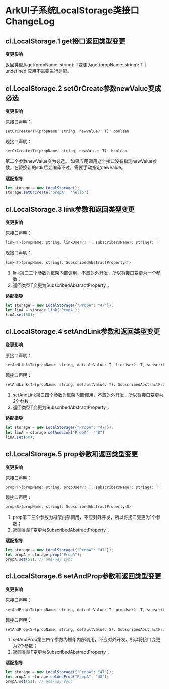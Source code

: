 # ArkUI子系统LocalStorage类接口ChangeLog

## cl.LocalStorage.1 get接口返回类型变更

**变更影响**

返回类型从get<T>(propName: string): T变更为get<T>(propName: string): T | undefined
应用不需要进行适配。 

## cl.LocalStorage.2 setOrCreate参数newValue变成必选
**变更影响**

原接口声明：
```js
setOrCreate<T>(propName: string, newValue?: T): boolean
```
现接口声明：
```js
setOrCreate<T>(propName: string, newValue: T): boolean
```
第二个参数newValue变为必选。
如果应用调用这个接口没有指定newValue参数，在替换新的sdk后会编译不过，需要手动指定newValue。

**适配指导**

```js
let storage = new LocalStorage();
storage.setOrCreate('propA', 'hello');
```
## cl.LocalStorage.3 link参数和返回类型变更
**变更影响**

原接口声明：
```js
link<T>(propName: string, linkUser?: T, subscribersName?: string): T
```
现接口声明：
```js
link<T>(propName: string): SubscribedAbstractProperty<T>
```
1. link第二三个参数为框架内部调用，不应对外开发，所以将接口变更为一个参数；
2. 返回类型T变更为SubscribedAbstractProperty；

**适配指导**

```js
let storage = new LocalStorage({"PropA": "47"});
let linA = storage.link("PropA");
linA.set(50);
```

## cl.LocalStorage.4 setAndLink参数和返回类型变更
**变更影响**

原接口声明：
```js
setAndLink<T>(propName: string, defaultValue: T, linkUser?: T, subscribersName?: string): T
```
现接口声明：
```js
setAndLink<T>(propName: string, defaultValue: T): SubscribedAbstractProperty<T>
```
1. setAndLink第三四个参数为框架内部调用，不应对外开发，所以将接口变更为2个参数；
2. 返回类型T变更为SubscribedAbstractProperty；

**适配指导**

```js
let storage = new LocalStorage({"PropA": "47"});
let linA = storage.setAndLink("PropA", "48")
linA.set(50);
```

## cl.LocalStorage.5 prop参数和返回类型变更
**变更影响**

原接口声明：
```js
prop<T>(propName: string, propUser?: T, subscribersName?: string): T
```
现接口声明：
```js
prop<S>(propName: string): SubscribedAbstractProperty<S>
```
1. prop第二三个参数为框架内部调用，不应对外开发，所以将接口变更为1个参数；
2. 返回类型T变更为SubscribedAbstractProperty；

**适配指导**

```js
let storage = new LocalStorage({"PropA": "47"});
let propA = storage.prop("PropA");
propA.set(51); // one-way sync
```

## cl.LocalStorage.6 setAndProp参数和返回类型变更
**变更影响**

原接口声明：
```js
setAndProp<T>(propName: string, defaultValue: T, propUser?: T, subscribersName?: string): T
```
现接口声明：
```js
setAndProp<S>(propName: string, defaultValue: S): SubscribedAbstractProperty<S>
```
1. setAndProp第三四个参数为框架内部调用，不应对外开发，所以将接口变更为2个参数；
2. 返回类型T变更为SubscribedAbstractProperty；

**适配指导**

```js
let storage = new LocalStorage({"PropA": "47"});
let propA = storage.setAndProp("PropA", "48");
propA.set(51); // one-way sync
```